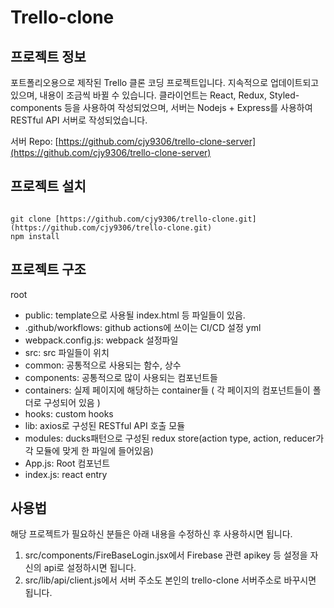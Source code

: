 # Trello-clone

## 프로젝트 정보
포트폴리오용으로 제작된 Trello 클론 코딩 프로젝트입니다.
지속적으로 업데이트되고 있으며, 내용이 조금씩 바뀔 수 있습니다.
클라이언트는 React, Redux, Styled-components 등을 사용하여 작성되었으며, 서버는 Nodejs + Express를 사용하여 RESTful API 서버로 작성되었습니다.

서버 Repo: [https://github.com/cjy9306/trello-clone-server](https://github.com/cjy9306/trello-clone-server)

## 프로젝트 설치
<code>
git clone [https://github.com/cjy9306/trello-clone.git](https://github.com/cjy9306/trello-clone.git)
npm install
</code>

## 프로젝트 구조
root
 - public: template으로 사용될 index.html 등 파일들이 있음.
 - .github/workflows: github actions에 쓰이는 CI/CD 설정 yml 
 - webpack.config.js: webpack 설정파일
 - src: src 파일들이 위치
  - common: 공통적으로 사용되는 함수, 상수
  - components: 공통적으로 많이 사용되는 컴포넌트들
  - containers: 실제 페이지에 해당하는 container들 ( 각 페이지의 컴포넌트들이 폴더로 구성되어 있음 )
  - hooks: custom hooks
  - lib: axios로 구성된 RESTful API 호출 모듈
  - modules: ducks패턴으로 구성된 redux store(action type, action, reducer가 각 모듈에 맞게 한 파일에 들어있음)
  - App.js: Root 컴포넌트
  - index.js: react entry
 
  

## 사용법
해당 프로젝트가 필요하신 분들은 아래 내용을 수정하신 후 사용하시면 됩니다.
1. src/components/FireBaseLogin.jsx에서 Firebase 관련 apikey 등 설정을 자신의 api로 설정하시면 됩니다.
2. src/lib/api/client.js에서 서버 주소도 본인의 trello-clone 서버주소로 바꾸시면 됩니다.
